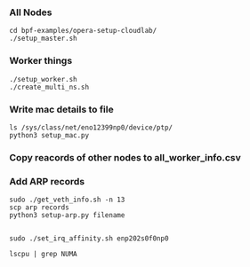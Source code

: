 ### All Nodes
```
cd bpf-examples/opera-setup-cloudlab/
./setup_master.sh
```

### Worker things
```
./setup_worker.sh
./create_multi_ns.sh
```

### Write mac details to file
```
ls /sys/class/net/eno12399np0/device/ptp/
python3 setup_mac.py
```

### Copy reacords of other nodes to all_worker_info.csv

### Add ARP records
```
sudo ./get_veth_info.sh -n 13
scp arp records
python3 setup-arp.py filename


sudo ./set_irq_affinity.sh enp202s0f0np0

```

```
lscpu | grep NUMA
```
